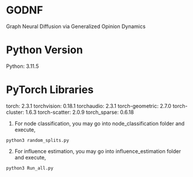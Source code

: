 # GODNF
Graph Neural Diffusion via Generalized Opinion Dynamics

# Python Version

Python: 3.11.5

# PyTorch Libraries

torch: 2.3.1
torchvision: 0.18.1
torchaudio: 2.3.1
torch-geometric: 2.7.0
torch-cluster: 1.6.3
torch-scatter: 2.0.9
torch_sparse: 0.6.18

1. For node classification, you may go into node_classification folder and execute,
```
python3 random_splits.py 
```


2. For influence estimation, you may go into influence_estimation folder and execute,
```
python3 Run_all.py 
